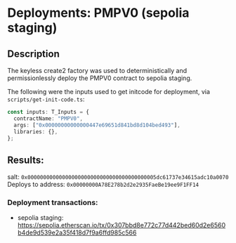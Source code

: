 # Deployments: PMPV0 (sepolia staging)

## Description

The keyless create2 factory was used to deterministically and permissionlessly deploy the PMPV0 contract to sepolia staging.

The following were the inputs used to get initcode for deployment, via `scripts/get-init-code.ts`:

```typescript
const inputs: T_Inputs = {
  contractName: "PMPV0",
  args: ["0x00000000000000447e69651d841bd8d104bed493"],
  libraries: {},
};
```

## Results:

salt: `0x00000000000000000000000000000000000000005dc61737e34615adc10a0070`
Deploys to address: `0x00000000A78E278b2d2e2935FaeBe19ee9F1FF14`

### Deployment transactions:

- sepolia staging: https://sepolia.etherscan.io/tx/0x307bbd8e772c77d442bed60d2e6560b4de9d539e2a35f418d7f9a6ffd985c566
